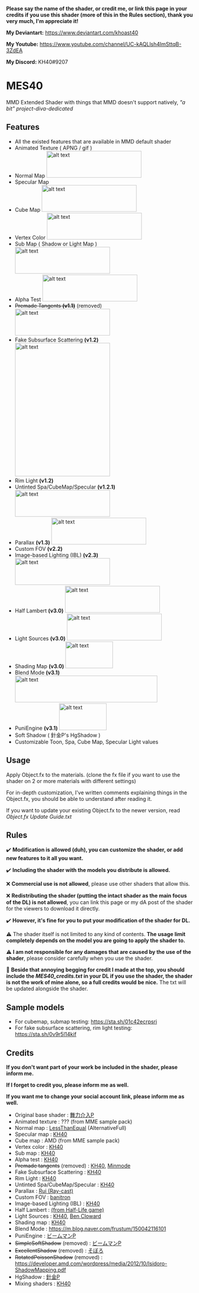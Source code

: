 **Please say the name of the shader, or credit me, or link this page in your credits if you use this shader (more of this in the Rules section), thank you very much, I'm appreciate it!**

**My Deviantart:** https://www.deviantart.com/khoast40

**My Youtube:** https://www.youtube.com/channel/UC-kAQLlsh4ImSttqB-3ZdEA

**My Discord:** KH40#9207

# MES40
MMD Extended Shader with things that MMD doesn't support natively, *"a bit" project-diva-dedicated*

## Features
- All the existed features that are available in MMD default shader
- Animated Texture ( APNG / gif )
- Normal Map <img src="https://i.imgur.com/5ia4FJx.png" alt="alt text" width="256" height="72">
- Specular Map 
- Cube Map <img src="https://i.imgur.com/imSbAFd.png" alt="alt text" width="256" height="72">
- Vertex Color <img src="https://i.imgur.com/cTQ7Lxb.png" alt="alt text" width="256" height="72">
- Sub Map ( Shadow or Light Map ) <img src="https://i.imgur.com/5L3jbHb.png" alt="alt text" width="256" height="72">
- Alpha Test <img src="https://i.imgur.com/9hVYS8B.png" alt="alt text" width="256" height="72">
- ~~Premade Tangents **(v1.1)**~~ (removed) <img src="https://i.imgur.com/bz9MQ1j.png" alt="alt text" width="256" height="72">
- Fake Subsurface Scattering **(v1.2)** <img src="https://i.imgur.com/85SwTIc.png" alt="alt text" width="256" height="360">
- Rim Light **(v1.2)**
- Untinted Spa/CubeMap/Specular **(v1.2.1)** <img src="https://i.imgur.com/TbyDk5X.png" alt="alt text" width="256" height="72">
- Parallax **(v1.3)** <img src="https://i.imgur.com/wzwMYuQ.png" alt="alt text" width="256" height="72">
- Custom FOV **(v2.2)**
- Image-based Lighting (IBL) **(v2.3)** <img src="https://i.imgur.com/IogxPyJ.png" alt="alt text" width="256" height="72">
- Half Lambert **(v3.0)** <img src="https://i.imgur.com/S102rGN.png" alt="alt text" width="256" height="72">
- Light Sources **(v3.0)** <img src="https://i.imgur.com/9FbJdKE.png" alt="alt text" width="256" height="72">
- Shading Map **(v3.0)** <img src="https://i.imgur.com/VzLqvzF.png" alt="alt text" width="128" height="72">
- Blend Mode **(v3.1)** <img src="https://i.imgur.com/ipqyTEb.jpg" alt="alt text" width="384" height="72">
- PuniEngine **(v3.1)** <img src="https://i.imgur.com/3hczc7J.gif" alt="alt text" width="128" height="72">
- Soft Shadow ( 針金P's HgShadow )
- Customizable Toon, Spa, Cube Map, Specular Light values

## Usage
Apply Object.fx to the materials. (clone the fx file if you want to use the shader on 2 or more materials with different settings)

For in-depth customization, I've written comments explaining things in the Object.fx, you should be able to understand after reading it.

If you want to update your existing Object.fx to the newer version, read *Object.fx Update Guide.txt*

## Rules
✔️ **Modification is allowed (duh), you can customize the shader, or add new features to it all you want.**

✔️ **Including the shader with the models you distribute is allowed.**

❌ **Commercial use is not allowed**, please use other shaders that allow this.

❌ **Redistributing the shader (putting the intact shader as the main focus of the DL) is not allowed**, you can link this page or my dA post of the shader for the viewers to download it directly.

✔️ **However, it's fine for you to put your modification of the shader for DL.**

⚠️ The shader itself is not limited to any kind of contents. **The usage limit completely depends on the model you are going to apply the shader to.**

⚠️ **I am not responsible for any damages that are caused by the use of the shader**, please consider carefully when you use the shader.

🗿 **Beside that annoying begging for credit I made at the top, you should include the *MES40_credits.txt* in your DL if you use the shader, the shader is not the work of mine alone, so a full credits would be nice.** The txt will be updated alongside the shader.


## Sample models
- For cubemap, submap testing: https://sta.sh/01c42ecrpsri
- For fake subsurface scattering, rim light testing: https://sta.sh/0v9r5l14kif

## Credits
**If you don't want part of your work be included in the shader, please inform me.**

**If I forget to credit you, please inform me as well.**

**If you want me to change your social account link, please inform me as well.**
- Original base shader : [舞力介入P](https://www.nicovideo.jp/user/282266)
- Animated texture : ??? (from MME sample pack)
- Normal map : [LessThanEqual](https://twitter.com/lessthanequal?lang=en) (AlternativeFull)
- Specular map : [KH40](https://twitter.com/khoast40)
- Cube map : AMD (from MME sample pack)
- Vertex color : [KH40](https://twitter.com/khoast40)
- Sub map : [KH40](https://twitter.com/khoast40)
- Alpha test : [KH40](https://twitter.com/khoast40)
- ~~Premade tangents~~ (removed) : [KH40](https://twitter.com/khoast40), [Minmode](https://www.deviantart.com/minmode)
- Fake Subsurface Scattering : [KH40](https://twitter.com/khoast40)
- Rim Light : [KH40](https://twitter.com/khoast40)
- Untinted Spa/CubeMap/Specular : [KH40](https://twitter.com/khoast40)
- Parallax : [Rui (Ray-cast)](https://twitter.com/Rui_cg)
- Custom FOV : [banitron](https://www.deviantart.com/banitron)
- Image-based Lighting (IBL) : [KH40](https://twitter.com/khoast40)
- Half Lambert : [(from Half-Life game)](https://developer.valvesoftware.com/wiki/Half_Lambert#:~:text=%22Half%20Lambert%22%20lighting%20is%20a,of%20a%20forgiving%20lighting%20model.)
- Light Sources : [KH40](https://twitter.com/khoast40), [Ben Cloward](https://www.youtube.com/c/BenCloward)
- Shading map : [KH40](https://twitter.com/khoast40)
- Blend Mode : https://m.blog.naver.com/frustum/150042116101
- PuniEngine : [ビームマンP](https://twitter.com/beammanp)
- ~~SimpleSoftShadow~~ (removed) : [ビームマンP](https://w.atwiki.jp/beamman)
- ~~ExcellentShadow~~ (removed) : [そぼろ](https://www.nicovideo.jp/mylist/17392230)
- ~~RotatedPoissonShadow~~ (removed) : https://developer.amd.com/wordpress/media/2012/10/Isidoro-ShadowMapping.pdf
- HgShadow : [針金P](https://twitter.com/hariganep)
- Mixing shaders : [KH40](https://twitter.com/khoast40)
  
